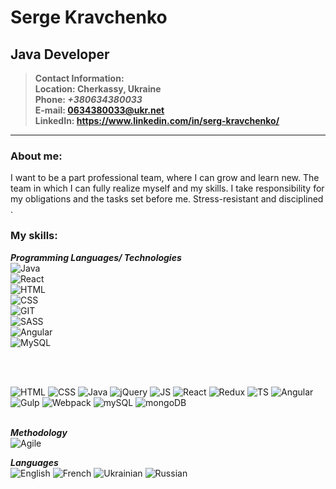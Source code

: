 # Serge Kravchenko
## Java Developer

>**Contact Information:**  
**Location: Cherkassy, Ukraine**  
**Phone: _+380634380033_**  
**E-mail: 0634380033@ukr.net**  
**LinkedIn: https://www.linkedin.com/in/serg-kravchenko/**  
  
--- 
### About me:  
  
I want to be a part professional team, where I can grow and learn new. The team in which I can fully realize myself and my skills. I take responsibility for my obligations and the tasks set before me. Stress-resistant and disciplined .  

### My skills:  
**_Programming Languages/ Technologies_**  
![Java](https://img.shields.io/badge/-Java-090909?style=plastic&logo=Java)  
![React](https://img.shields.io/badge/-React-090909?style=plastic&logo=react)  
![HTML](https://img.shields.io/badge/-HTML-090909?style=plastic&logo=html5)  
![CSS](https://img.shields.io/badge/-CSS-090909?style=plastic&logo=css3)  
![GIT](https://img.shields.io/badge/-GIT-090909?style=plastic&logo=git)  
![SASS](https://img.shields.io/badge/-SASS-090909?style=plastic&logo=sass)  
![Angular](https://img.shields.io/badge/-Angular-090909?style=plastic&logo=angular)  
![MySQL](https://img.shields.io/badge/-MySQL-090909?style=plastic&logo=mysql) 

<br><br>

![HTML](https://img.shields.io/badge/-HTML-555555?style=for-the-badge&logo=html5&logoColor=dd4b25)
![CSS](https://img.shields.io/badge/-CSS-555555?style=for-the-badge&logo=css3&logoColor=0068b2)
![Java](https://img.shields.io/badge/-Java&#160;4-555555?style=for-the-badge&logo=Java&logoColor=69419a)
![jQuery](https://img.shields.io/badge/-jQuery-555555?style=for-the-badge&logo=jQuery&logoColor=0065aa)
![JS](https://img.shields.io/badge/-JavaScript-555555?style=for-the-badge&logo=JavaScript&logoColor=efd81d)
![React](https://img.shields.io/badge/-React-555555?style=for-the-badge&logo=React&logoColor=79d8f7)
![Redux](https://img.shields.io/badge/-Redux-555555?style=for-the-badge&logo=Redux&logoColor=7c41be)
![TS](https://img.shields.io/badge/-TypeScript-555555?style=for-the-badge&logo=TypeScript&logoColor=2f74c0)
![Angular](https://img.shields.io/badge/-Angular-555555?style=for-the-badge&logo=Angular&logoColor=bf0033)
![Gulp](https://img.shields.io/badge/-Gulp-555555?style=for-the-badge&logo=Gulp&logoColor=ca4545)
![Webpack](https://img.shields.io/badge/-Webpack-555555?style=for-the-badge&logo=Webpack&logoColor=8acff3)
![mySQL](https://img.shields.io/badge/-mySQL-555555?style=for-the-badge&logo=mySQL&logoColor=dd8a00)
![mongoDB](https://img.shields.io/badge/-mongoDB-555555?style=for-the-badge&logo=mongoDB&logoColor=0fa64d)
<br><br>

**_Methodology_**  
![Agile](https://img.shields.io/badge/-Agile-090909?style=plastic&logo=agile)  

**_Languages_**  
![English](https://img.shields.io/badge/English-intermediate-yellowgreen)
![French](https://img.shields.io/badge/French-intermediate-yellowgreen)
![Ukrainian](https://img.shields.io/badge/Ukrainian-native-yellowgreen)
![Russian](https://img.shields.io/badge/Russian-native-yellowgreen)


